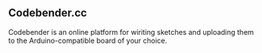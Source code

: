 ## Codebender.cc

Codebender is an online platform for wiriting sketches and uploading them to the Arduino-compatible board of your choice.


